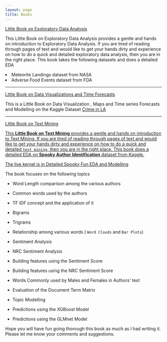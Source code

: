 ```yaml
---
layout: page
title: Books
---
```


<div class="message">
<a href="https://ambarishg.github.io/public/LittleBookEDA/">Little Book on Exploratory Data Analysis</a>
<br>

This Little Book on Exploratory Data Analysis provides a gentle and hands on introduction to Exploratory Data Analysis. If you are tired of reading through pages of text and would like to get your hands dirty and experience on how to do a quick and detailed exploratory data analysis, then you are in the right place. This book takes the following datasets and does a detailed EDA

<li>Meteorite Landings dataset from NASA</li>

<li>Adverse Food Events dataset from FDA</li>

</div>

<hr>
<div class="message">
<a href="https://ambarishg.github.io/public/LittleBookDataViz/">Little Book on Data Visualizations and Time Forecasts</a>
<br>

This is a Little Book on Data Visualization , Maps and Time series Forecasts and Modelling on the Kaggle Dataset <a href="https://www.kaggle.com/cityofLA/crime-in-los-angeles">Crime in LA </a>

</div>

<hr>
<div class="message">
<a href="https://ambarishg.github.io/public/LittleBookTextMining/">Little Book on Text Mining<br>

This **Little Book on Text Mining** provides a gentle and hands on introduction to Text Mining. If you are tired of reading through pages of text and would like to get your hands dirty and experience on how to do a quick and detailed `text mining`, then  you are in the right place. This book does a detailed EDA on **Spooky Author Identification** dataset from Kaggle.              

The live kernel is in [Detailed Spooky Fun EDA and Modelling](https://www.kaggle.com/ambarish/detailed-spooky-fun-eda-and-modelling)                    


The book focuses on the following topics               

* Word Length comparison among the various authors            

* Common words used by the authors       

* TF IDF concept and the application of it           

* Bigrams                     

* Trigrams                  

* Relationship among various words    ( `Word Clouds` and `Bar Plots`)                
 
* Sentiment Analysis                          

* NRC Sentiment Analysis                     

* Building features using the Sentiment Score                         

* Building features using the NRC Sentiment Score                        

* Words Commonly used by Males and Females in Authors' text                 

* Evaluation of the Document Term Matrix                

*  Topic Modelling                

* Predictions using the XGBoost Model              

* Predictions using the GLMnet Model        


Hope you will have fun going thorough this book as much as I had writing it.               
Please let me know your comments and suggestions.                      


</div>



